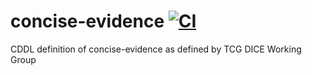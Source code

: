 # concise-evidence [![CI](https://github.com/TrustedComputingGroup/concise-evidence/actions/workflows/makefile.yml/badge.svg?branch=main)](https://github.com/TrustedComputingGroup/concise-evidence/actions/workflows/makefile.yml)

CDDL definition of concise-evidence as defined by TCG DICE Working Group
